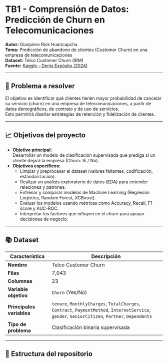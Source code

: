 # TB1 - Comprensión de Datos: Predicción de Churn en Telecomunicaciones

**Autor:** Gianpiero Rick Huaricapcha  
**Tema:** Predicción de abandono de clientes (Customer Churn) en una empresa de telecomunicaciones  
**Dataset:** Telco Customer Churn (IBM)  
**Fuente:** [Kaggle – Denis Expósito (2024)](https://www.kaggle.com/datasets/denisexpsito/telco-customer-churn-ibm)

---

## 🎯 Problema a resolver
El objetivo es identificar qué clientes tienen mayor probabilidad de cancelar su servicio (churn) en una empresa de telecomunicaciones, a partir de datos demográficos, de contrato y de uso de servicios.  
Esto permitirá diseñar estrategias de retención y fidelización de clientes.

---

## 📈 Objetivos del proyecto
- **Objetivo principal:**  
  Desarrollar un modelo de clasificación supervisada que prediga si un cliente dejará la empresa (Churn: Sí / No).
- **Objetivos específicos:**
  - Limpiar y preprocesar el dataset (valores faltantes, codificación, estandarización).
  - Realizar un análisis exploratorio de datos (EDA) para entender relaciones y patrones.
  - Entrenar y comparar modelos de Machine Learning (Regresión Logística, Random Forest, XGBoost).
  - Evaluar los modelos usando métricas como Accuracy, Recall, F1-score y AUC-ROC.
  - Interpretar los factores que influyen en el churn para apoyar decisiones de negocio.

---

## 📚 Dataset
| Característica | Descripción |
|----------------|--------------|
| **Nombre** | Telco Customer Churn |
| **Filas** | 7,043 |
| **Columnas** | 23 |
| **Variable objetivo** | `Churn` (Yes/No) |
| **Principales variables** | `tenure`, `MonthlyCharges`, `TotalCharges`, `Contract`, `PaymentMethod`, `InternetService`, `gender`, `SeniorCitizen`, `Partner`, `Dependents` |
| **Tipo de problema** | Clasificación binaria supervisada |

---

## 📂 Estructura del repositorio
